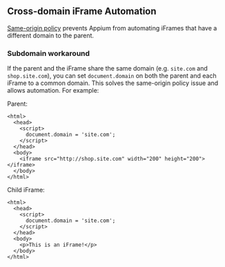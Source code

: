 ## Cross-domain iFrame Automation

[Same-origin policy](https://en.wikipedia.org/wiki/Same-origin_policy) prevents Appium from automating iFrames that have a different domain to the parent.

### Subdomain workaround
If the parent and the iFrame share the same domain (e.g. `site.com` and `shop.site.com`), you can
set `document.domain` on both the parent and each iFrame to a common domain. This solves the same-origin policy issue and allows automation. For example:

Parent:
```
<html>
  <head>
    <script>
      document.domain = 'site.com';
    </script>
  </head>
  <body>
    <iframe src="http://shop.site.com" width="200" height="200"></iframe>
  </body>
</html>
```

Child iFrame:
```
<html>
  <head>
    <script>
      document.domain = 'site.com';
    </script>
  </head>
  <body>
    <p>This is an iFrame!</p>
  </body>
</html>
```
